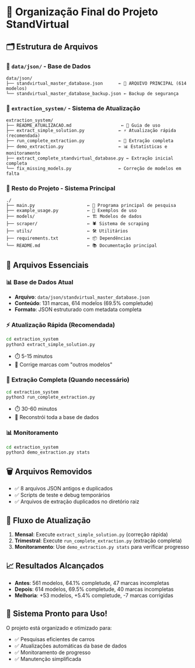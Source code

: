 # 📂 Organização Final do Projeto StandVirtual

## 🗂️ Estrutura de Arquivos

### 📁 **`data/json/`** - Base de Dados
```
data/json/
├── standvirtual_master_database.json      ← 🎯 ARQUIVO PRINCIPAL (614 modelos)
└── standvirtual_master_database_backup.json ← Backup de segurança
```

### 📁 **`extraction_system/`** - Sistema de Atualização
```
extraction_system/
├── README_ATUALIZACAO.md                   ← 📖 Guia de uso
├── extract_simple_solution.py             ← ⚡ Atualização rápida (recomendada)
├── run_complete_extraction.py             ← 🔧 Extração completa
├── demo_extraction.py                     ← 📊 Estatísticas e monitoramento
├── extract_complete_standvirtual_database.py ← Extração inicial completa
└── fix_missing_models.py                  ← Correção de modelos em falta
```

### 📁 **Resto do Projeto** - Sistema Principal
```
./
├── main.py                    ← 🚀 Programa principal de pesquisa
├── example_usage.py           ← 📝 Exemplos de uso
├── models/                    ← 🏗️ Modelos de dados
├── scraper/                   ← 🕷️ Sistema de scraping
├── utils/                     ← 🛠️ Utilitários
├── requirements.txt           ← 📦 Dependências
└── README.md                  ← 📚 Documentação principal
```

## 🎯 Arquivos Essenciais

### 📊 **Base de Dados Atual**
- **Arquivo**: `data/json/standvirtual_master_database.json`
- **Conteúdo**: 131 marcas, 614 modelos (69.5% completude)
- **Formato**: JSON estruturado com metadata completa

### ⚡ **Atualização Rápida** (Recomendada)
```bash
cd extraction_system
python3 extract_simple_solution.py
```
- ⏱️ 5-15 minutos
- 🎯 Corrige marcas com "outros modelos"

### 🔧 **Extração Completa** (Quando necessário)
```bash
cd extraction_system
python3 run_complete_extraction.py
```
- ⏱️ 30-60 minutos
- 🎯 Reconstrói toda a base de dados

### 📊 **Monitoramento**
```bash
cd extraction_system
python3 demo_extraction.py stats
```

## 🗑️ Arquivos Removidos
- ✅ 8 arquivos JSON antigos e duplicados
- ✅ Scripts de teste e debug temporários
- ✅ Arquivos de extração duplicados no diretório raiz

## 🔄 Fluxo de Atualização
1. **Mensal**: Execute `extract_simple_solution.py` (correção rápida)
2. **Trimestral**: Execute `run_complete_extraction.py` (extração completa)
3. **Monitoramento**: Use `demo_extraction.py stats` para verificar progresso

## 📈 Resultados Alcançados
- **Antes**: 561 modelos, 64.1% completude, 47 marcas incompletas
- **Depois**: 614 modelos, 69.5% completude, 40 marcas incompletas
- **Melhoria**: +53 modelos, +5.4% completude, -7 marcas corrigidas

## 🎉 Sistema Pronto para Uso!
O projeto está organizado e otimizado para:
- ✅ Pesquisas eficientes de carros
- ✅ Atualizações automáticas da base de dados
- ✅ Monitoramento de progresso
- ✅ Manutenção simplificada 